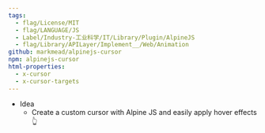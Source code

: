 ```yaml
---
tags:
  - flag/License/MIT
  - flag/LANGUAGE/JS
  - Label/Industry-工业科学/IT/Library/Plugin/AlpineJS
  - flag/Library/APILayer/Implement__/Web/Animation
github: markmead/alpinejs-cursor
npm: alpinejs-cursor
html-properties:
  - x-cursor
  - x-cursor-targets
---
```


- Idea
    - Create a custom cursor with Alpine JS and easily apply hover effects 👆
